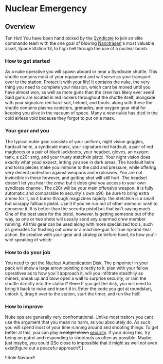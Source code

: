 # Nuclear Emergency

## Overview


Ten Hut! You have been hand picked by the [Syndicate](Groups.md) to join an elite commando team with the one goal of blowing [Nanotrasen](Groups.md)'s most valuable asset, Space Station 13, to high hell through the use of a nuclear bomb.


### How to get started


As a nuke operative you will spawn aboard or near a Syndicate shuttle. This shuttle contains most of your equipment and will serve as your transport over to the station. Protect it with your life! It contains the nuke, the very thing you need to complete your mission, which cant be moved until you have almost won, as well as more guns than the crew has likely ever seen! Said guns are located in red lockers throughout the shuttle itself, alongside with your signature red hard-suit, helmet, and boots. along with these the shuttle contains plasma canisters, grenades, and oxygen gear vital for keeping you alive in the vacuum of space. Many a new nukie has died in the cold airless void because they forgot to put on a mask.
### Your gear and you


The typical nukie gear consists of your uniform, night vision goggles, hardsuit helm, a syndicate mask, your signature red hardsuit, a pair of red magboots or a pair of black jackboots, your headset, gloves, an oxygen tank, a c20r smg, and your trusty stetchkin pistol. Your night vision does exactly what youd expect, letting you see in dark areas. The hardsuit helm and torso pieces make you immune to the cold and pressure, while offering very decent protection against weapons and explosives. You are not invincible in these however, and getting shot will still hurt. The headset doesn't let you hear the crew, but it does give you access to your own syndicate channel. The c20r will be your main offensive weapon, it is fully automatic and comparable to security's own p90, be sure to bring extra ammo for it, as it burns through magazines rapidly. the stetchkin is a small but scrappy fallback pistol. Use it if you've run out of other ammo or wish to conserve it. It is better than the security pistol but that isn't saying much. One of the best uses for the pistol, however, is getting someone out of the way, as one or two shots will usually send any unarmed crew member running. All this gear can be used along with more specialized tools, such as grenades for flushing out crew or a machine-gun for true rip-and-tear action. Be creative with your gear and strategize before hand, its how you'll win! speaking of which:
### How to do your job


You need to get the [Nuclear Authentication Disk](Nuclear-Authentication-Disk.md). The pinpointer in your pack will show a large arrow pointing directly to it. plan with your fellow operatives as to how you'll approach it, will you infiltrate stealthily as miners, sneak up and blow open a wall to surprise security, or ram the shuttle directly into the station? <s>Once</s> If you get the disk, you will need to bring it back to nuke and insert it in. Enter the code you got at roundstart, unlock it, drag it over to the station, start the timer, and run like hell!
### How to improve



Nuke ops are generally very confrontational. Unlike most traitors you cant use the argument that you mean no harm, as you absolutely do. As such you will spend most of your time running around and shooting things. To get better at this, you can play <s>a catgirl clown</s> [security](Security.md). If your doing this, try being on patrol and responding to shootouts as often as possible. Maybe, just maybe, you could [[So close to impossible that it might as well not even exist|figure out a peaceful approach?]]

!!Role Navbox!!